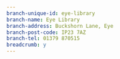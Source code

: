 ```yaml
---
branch-unique-id: eye-library
branch-name: Eye Library
branch-address: Buckshorn Lane, Eye
branch-post-code: IP23 7AZ
branch-tel: 01379 870515
breadcrumb: y
---
```

